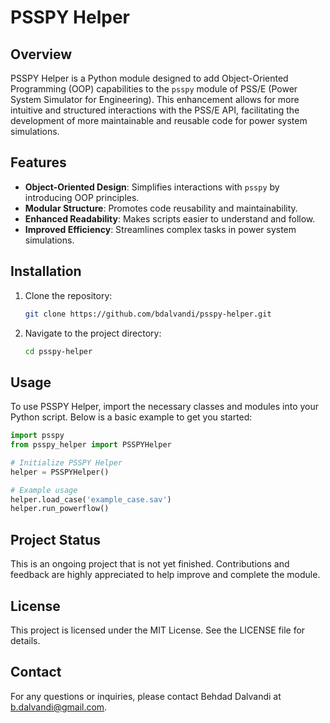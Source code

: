 # PSSPY Helper

## Overview

PSSPY Helper is a Python module designed to add Object-Oriented Programming (OOP) capabilities to the `psspy` module of PSS/E (Power System Simulator for Engineering). This enhancement allows for more intuitive and structured interactions with the PSS/E API, facilitating the development of more maintainable and reusable code for power system simulations.

## Features

- **Object-Oriented Design**: Simplifies interactions with `psspy` by introducing OOP principles.
- **Modular Structure**: Promotes code reusability and maintainability.
- **Enhanced Readability**: Makes scripts easier to understand and follow.
- **Improved Efficiency**: Streamlines complex tasks in power system simulations.

## Installation

1. Clone the repository:
   ```bash
   git clone https://github.com/bdalvandi/psspy-helper.git
   ```

2. Navigate to the project directory:
   ```bash
   cd psspy-helper
   ```

## Usage
To use PSSPY Helper, import the necessary classes and modules into your Python script. Below is a basic example to get you started:
```python
import psspy
from psspy_helper import PSSPYHelper

# Initialize PSSPY Helper
helper = PSSPYHelper()

# Example usage
helper.load_case('example_case.sav')
helper.run_powerflow()
```

## Project Status
This is an ongoing project that is not yet finished. Contributions and feedback are highly appreciated to help improve and complete the module.

## License
This project is licensed under the MIT License. See the LICENSE file for details.

## Contact
For any questions or inquiries, please contact Behdad Dalvandi at b.dalvandi@gmail.com.

